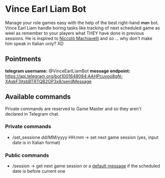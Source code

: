 # Vince Earl Liam Bot

Manage your role games easy with the help of the best right-hand ~~man~~ bot.
Vince Earl Liam handle boring tasks like tracking of next scheduled game as weel as remember to your players what THEY have done in previous sessions.
He is inspired to [Niccolò Machiavelli](https://en.wikipedia.org/wiki/Niccol%C3%B2_Machiavelli) and so ... why don't make him speak in Italian only? XD

## Pointments

**telegram username:** @VinceEarlLiamBot
**message endpoint:** https://api.telegram.org/bot1001648084:AAHPcuvoo8gN-XAskF3jtsbBTRTQB2GP3x8/sendMessage

## Available commands
Private commands are reserved to Game Master and so they aren't declared in Telegram chat.

### Private commands

 - /set_sessione dd/MM/yyyy HH:mm → set next game session (yes, input date is in Italian format)

### Public commands

 - /session → get next game session or a [default message](https://translate.google.it/?hl=it&sl=it&tl=en&text=Prossima%20sessione%3A%20non%20settata&op=translate) if the scheduled date is before current one 
